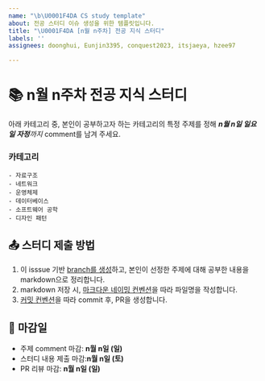 ```yaml
---
name: "\b\U0001F4DA CS study template"
about: 전공 스터디 이슈 생성을 위한 템플릿입니다.
title: "\U0001F4DA [n월 n주차] 전공 지식 스터디"
labels: ''
assignees: doonghui, Eunjin3395, conquest2023, itsjaeya, hzee97

---
```


# 📚 n월 n주차 전공 지식 스터디

아래 카테고리 중, 본인이 공부하고자 하는 카테고리의 특정 주제를 정해 _**n월 n일 일요일 자정**까지_ comment를 남겨 주세요.

### 카테고리

```
- 자료구조
- 네트워크
- 운영체제
- 데이터베이스
- 소프트웨어 공학
- 디자인 패턴
```

## 📤 스터디 제출 방법

1. 이 isssue 기반 [branch를 생성](https://github.com/CS-study-with-us/2024-CS-study?tab=readme-ov-file#-markdown-file-naming-convention)하고, 본인이 선정한 주제에 대해 공부한 내용을 markdown으로 정리합니다.
2. markdown 저장 시, [마크다운 네이밍 컨벤션](https://github.com/CS-study-with-us/2024-CS-study?tab=readme-ov-file#-markdown-file-naming-convention)을 따라 파일명을 작성합니다.
3. [커밋 컨벤션](https://github.com/CS-study-with-us/2024-CS-study?tab=readme-ov-file#-markdown-file-naming-convention)을 따라 commit 후, PR을 생성합니다.

## 🌟 마감일

- 주제 comment 마감: **n월 n일 (일)**
- 스터디 내용 제출 마감:**n월 n일 (토)**
- PR 리뷰 마감: **n월 n일 (일)**
